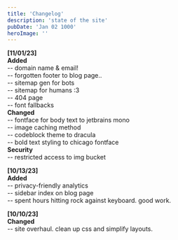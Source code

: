 ```yaml
---
title: 'Changelog'
description: 'state of the site'
pubDate: 'Jan 02 1000'
heroImage: ''
---
```


**[11/01/23]**  
**Added**  
-- domain name & email!  
-- forgotten footer to blog page..  
-- sitemap gen for bots  
-- sitemap for humans :3  
-- 404 page  
-- font fallbacks  
**Changed**  
-- fontface for body text to jetbrains mono  
-- image caching method  
-- codeblock theme to dracula  
-- bold text styling to chicago fontface  
**Security**  
-- restricted access to img bucket

**[10/13/23]**  
**Added**  
-- privacy-friendly analytics  
-- sidebar index on blog page  
-- spent hours hitting rock against keyboard. good work.

**[10/10/23]**  
**Changed**  
-- site overhaul. clean up css and simplify layouts.
